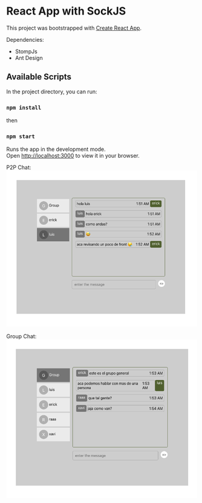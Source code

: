 # React App with SockJS

This project was bootstrapped with [Create React App](https://github.com/facebook/create-react-app).

Dependencies:
- StompJs
- Ant Design

## Available Scripts

In the project directory, you can run:

### `npm install`
then
### `npm start`

Runs the app in the development mode.\
Open [http://localhost:3000](http://localhost:3000) to view it in your browser.

P2P Chat:
![Drag Racing](p2p.png)

Group Chat:
![Drag Racing](group.png)


